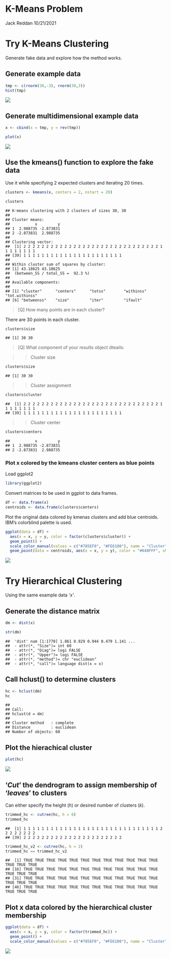 K-Means Problem
================
Jack Reddan
10/21/2021

# Try K-Means Clustering

Generate fake data and explore how the method works.

## Generate example data

``` r
tmp <- c(rnorm(30,-3), rnorm(30,3))
hist(tmp)
```

![](k_means_problem-Reddan_files/figure-gfm/unnamed-chunk-1-1.png)<!-- -->

## Generate multidimensional example data

``` r
x <- cbind(x = tmp, y = rev(tmp))

plot(x)
```

![](k_means_problem-Reddan_files/figure-gfm/unnamed-chunk-2-1.png)<!-- -->

## Use the kmeans() function to explore the fake data

Use it while specifying 2 expected clusters and iterating 20 times.

``` r
clusters <- kmeans(x, centers = 2, nstart = 20)

clusters
```

    ## K-means clustering with 2 clusters of sizes 30, 30
    ## 
    ## Cluster means:
    ##           x         y
    ## 1  2.988735 -2.873831
    ## 2 -2.873831  2.988735
    ## 
    ## Clustering vector:
    ##  [1] 2 2 2 2 2 2 2 2 2 2 2 2 2 2 2 2 2 2 2 2 2 2 2 2 2 2 2 2 2 2 1 1 1 1 1 1 1 1
    ## [39] 1 1 1 1 1 1 1 1 1 1 1 1 1 1 1 1 1 1 1 1 1 1
    ## 
    ## Within cluster sum of squares by cluster:
    ## [1] 43.18625 43.18625
    ##  (between_SS / total_SS =  92.3 %)
    ## 
    ## Available components:
    ## 
    ## [1] "cluster"      "centers"      "totss"        "withinss"     "tot.withinss"
    ## [6] "betweenss"    "size"         "iter"         "ifault"

> \[Q\] How many points are in each cluster?

There are 30 points in each cluster.

``` r
clusters$size
```

    ## [1] 30 30

> \[Q\] What component of your results object dteails:

> > Cluster size

``` r
clusters$size
```

    ## [1] 30 30

> > Cluster assignment

``` r
clusters$cluster
```

    ##  [1] 2 2 2 2 2 2 2 2 2 2 2 2 2 2 2 2 2 2 2 2 2 2 2 2 2 2 2 2 2 2 1 1 1 1 1 1 1 1
    ## [39] 1 1 1 1 1 1 1 1 1 1 1 1 1 1 1 1 1 1 1 1 1 1

> > Cluster center

``` r
clusters$centers
```

    ##           x         y
    ## 1  2.988735 -2.873831
    ## 2 -2.873831  2.988735

### Plot x colored by the kmeans cluster centers as blue points

Load ggplot2

``` r
library(ggplot2)
```

Convert matrices to be used in ggplot to data frames.

``` r
df <- data.frame(x)
centroids <- data.frame(clusters$centers)
```

Plot the original data colored by kmenas clusters and add blue
centroids. IBM’s colorblind palette is used.

``` r
ggplot(data = df) +
  aes(x = x, y = y, color = factor(clusters$cluster)) +
  geom_point() +
  scale_color_manual(values = c("#785EF0", "#FE6100"), name = "Cluster") +
  geom_point(data = centroids, aes(x = x, y = y), color = "#648FFF", shape = 8, size = 5)
```

![](k_means_problem-Reddan_files/figure-gfm/unnamed-chunk-10-1.png)<!-- -->
# Try Hierarchical Clustering

Using the same example data *‘x’*.

## Generate the distance matrix

``` r
dm <- dist(x)

str(dm)
```

    ##  'dist' num [1:1770] 1.861 0.929 0.944 0.479 1.141 ...
    ##  - attr(*, "Size")= int 60
    ##  - attr(*, "Diag")= logi FALSE
    ##  - attr(*, "Upper")= logi FALSE
    ##  - attr(*, "method")= chr "euclidean"
    ##  - attr(*, "call")= language dist(x = x)

## Call hclust() to determine clusters

``` r
hc <- hclust(dm)
hc
```

    ## 
    ## Call:
    ## hclust(d = dm)
    ## 
    ## Cluster method   : complete 
    ## Distance         : euclidean 
    ## Number of objects: 60

## Plot the hierachical cluster

``` r
plot(hc)
```

![](k_means_problem-Reddan_files/figure-gfm/unnamed-chunk-13-1.png)<!-- -->
## ‘*Cut*’ the dendrogram to assign membership of ‘*leaves*’ to clusters
Can either specify the height (*h*) or desired number of clusters (*k*).

``` r
trimmed_hc <- cutree(hc, h = 6)
trimmed_hc
```

    ##  [1] 1 1 1 1 1 1 1 1 1 1 1 1 1 1 1 1 1 1 1 1 1 1 1 1 1 1 1 1 1 1 2 2 2 2 2 2 2 2
    ## [39] 2 2 2 2 2 2 2 2 2 2 2 2 2 2 2 2 2 2 2 2 2 2

``` r
trimmed_hc_v2 <- cutree(hc, k = 2)
trimmed_hc == trimmed_hc_v2
```

    ##  [1] TRUE TRUE TRUE TRUE TRUE TRUE TRUE TRUE TRUE TRUE TRUE TRUE TRUE TRUE TRUE
    ## [16] TRUE TRUE TRUE TRUE TRUE TRUE TRUE TRUE TRUE TRUE TRUE TRUE TRUE TRUE TRUE
    ## [31] TRUE TRUE TRUE TRUE TRUE TRUE TRUE TRUE TRUE TRUE TRUE TRUE TRUE TRUE TRUE
    ## [46] TRUE TRUE TRUE TRUE TRUE TRUE TRUE TRUE TRUE TRUE TRUE TRUE TRUE TRUE TRUE

## Plot x data colored by the hierarchical cluster membership

``` r
ggplot(data = df) +
  aes(x = x, y = y, color = factor(trimmed_hc)) +
  geom_point() +
  scale_color_manual(values = c("#785EF0", "#FE6100"), name = "Cluster")
```

![](k_means_problem-Reddan_files/figure-gfm/unnamed-chunk-15-1.png)<!-- -->
